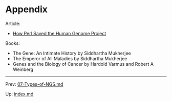 # Appendix


Article:
 * [How Perl Saved the Human Genome Project](https://bioperl.org/articles/How_Perl_saved_human_genome.html) 

Books:
 * The Gene: An Intimate History by Siddhartha Mukherjee
 * The Emperor of All Maladies by Siddhartha Mukherjee
 * Genes and the Biology of Cancer by Hardold Varmus and Robert A Weinberg


---

Prev:  [07-Types-of-NGS.md](07-Types-of-NGS.md) 

Up:  [index.md](index.md) 

